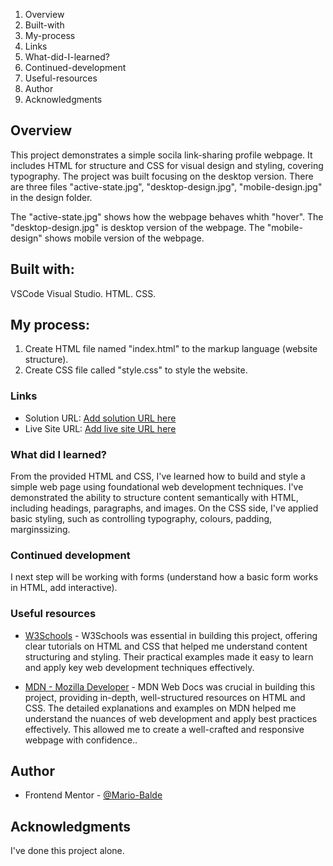 1. Overview
2. Built-with
3. My-process
4. Links
5. What-did-I-learned?
6. Continued-development
7. Useful-resources
8. Author
9. Acknowledgments


## Overview
This project demonstrates a simple socila link-sharing profile webpage. It includes HTML for structure and CSS for visual design and styling, covering typography. The project was built focusing on the desktop version. There are three files "active-state.jpg", "desktop-design.jpg", "mobile-design.jpg" in the design folder.  

The "active-state.jpg" shows how the webpage behaves whith "hover".
The "desktop-design.jpg" is desktop version of the webpage. 
The "mobile-design" shows mobile version of the webpage.

## Built with:
VSCode Visual Studio.
HTML.
CSS.

## My process:
1. Create HTML file named "index.html" to the markup language (website structure).
2. Create CSS file called "style.css" to style the website.

### Links

- Solution URL: [Add solution URL here](https://github.com/Mario-Balde/Frontend-Mentor_Social-links-profile)
- Live Site URL: [Add live site URL here](https://your-live-site-url.com)

### What did I learned?
From the provided HTML and CSS, I've learned how to build and style a simple web page using foundational web development techniques. I've demonstrated the ability to structure content semantically with HTML, including headings, paragraphs, and images. On the CSS side, I've applied basic styling, such as controlling typography, colours, padding, marginssizing. 

### Continued development
I next step will be working with forms (understand how a basic form works in HTML, add interactive).

### Useful resources
- [W3Schools](https://www.w3schools.com/) - W3Schools was essential in building this project, offering clear tutorials on HTML and CSS that helped me understand content structuring and styling. Their practical examples made it easy to learn and apply key web development techniques effectively.

- [MDN - Mozilla Developer](https://www.example.com) - MDN Web Docs was crucial in building this project, providing in-depth, well-structured resources on HTML and CSS. The detailed explanations and examples on MDN helped me understand the nuances of web development and apply best practices effectively. This allowed me to create a well-crafted and responsive webpage with confidence..

## Author
- Frontend Mentor - [@Mario-Balde](https://www.frontendmentor.io/profile/Mario-Balde)

## Acknowledgments
I've done this project alone.
